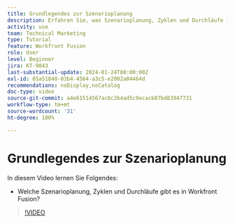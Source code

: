 ```yaml
---
title: Grundlegendes zur Szenarioplanung
description: Erfahren Sie, was Szenarioplanung, Zyklen und Durchläufe in [!DNL Adobe Workfront Fusion]sind.
activity: use
team: Technical Marketing
type: Tutorial
feature: Workfront Fusion
role: User
level: Beginner
jira: KT-9043
last-substantial-update: 2024-01-24T00:00:00Z
exl-id: 85a51840-03b4-4584-a3c5-e2002a04464d
recommendations: noDisplay,noCatalog
doc-type: video
source-git-commit: a4e61514567ac8c2b4ad5c9ecacb87bd83947731
workflow-type: tm+mt
source-wordcount: '31'
ht-degree: 100%

---
```


# Grundlegendes zur Szenarioplanung

In diesem Video lernen Sie Folgendes:

* Welche Szenarioplanung, Zyklen und Durchläufe gibt es in Workfront Fusion?

>[!VIDEO](https://video.tv.adobe.com/v/335284/?quality=12&learn=on)
